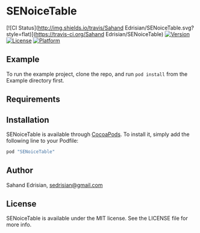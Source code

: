 # SENoiceTable

[![CI Status](http://img.shields.io/travis/Sahand Edrisian/SENoiceTable.svg?style=flat)](https://travis-ci.org/Sahand Edrisian/SENoiceTable)
[![Version](https://img.shields.io/cocoapods/v/SENoiceTable.svg?style=flat)](http://cocoapods.org/pods/SENoiceTable)
[![License](https://img.shields.io/cocoapods/l/SENoiceTable.svg?style=flat)](http://cocoapods.org/pods/SENoiceTable)
[![Platform](https://img.shields.io/cocoapods/p/SENoiceTable.svg?style=flat)](http://cocoapods.org/pods/SENoiceTable)

## Example

To run the example project, clone the repo, and run `pod install` from the Example directory first.

## Requirements

## Installation

SENoiceTable is available through [CocoaPods](http://cocoapods.org). To install
it, simply add the following line to your Podfile:

```ruby
pod "SENoiceTable"
```

## Author

Sahand Edrisian, sedrisian@gmail.com

## License

SENoiceTable is available under the MIT license. See the LICENSE file for more info.
